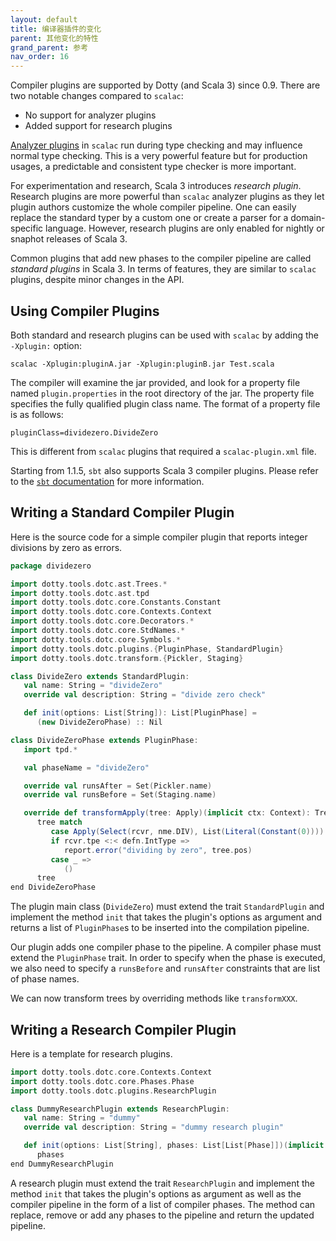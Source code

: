 ```yaml
---
layout: default
title: 编译器插件的变化
parent: 其他变化的特性
grand_parent: 参考
nav_order: 16
---
```


Compiler plugins are supported by Dotty (and Scala 3) since 0.9. There are two notable changes
compared to `scalac`:

- No support for analyzer plugins
- Added support for research plugins

[Analyzer plugins][1] in `scalac` run during type checking and may influence
normal type checking. This is a very powerful feature but for production usages,
a predictable and consistent type checker is more important.

For experimentation and research, Scala 3 introduces _research plugin_. Research plugins
are more powerful than `scalac` analyzer plugins as they let plugin authors customize
the whole compiler pipeline. One can easily replace the standard typer by a custom one or
create a parser for a domain-specific language. However, research plugins are only
enabled for nightly or snaphot releases of Scala 3.

Common plugins that add new phases to the compiler pipeline are called
_standard plugins_ in Scala 3. In terms of features, they are similar to
`scalac` plugins, despite minor changes in the API.

## Using Compiler Plugins

Both standard and research plugins can be used with `scalac` by adding the `-Xplugin:` option:

```shell
scalac -Xplugin:pluginA.jar -Xplugin:pluginB.jar Test.scala
```

The compiler will examine the jar provided, and look for a property file named
`plugin.properties` in the root directory of the jar. The property file specifies
the fully qualified plugin class name. The format of a property file is as follows:

```properties
pluginClass=dividezero.DivideZero
```

This is different from `scalac` plugins that required a `scalac-plugin.xml` file.

Starting from 1.1.5, `sbt` also supports Scala 3 compiler plugins. Please refer to the
[`sbt` documentation][2] for more information.

## Writing a Standard Compiler Plugin

Here is the source code for a simple compiler plugin that reports integer divisions by
zero as errors.

```scala
package dividezero

import dotty.tools.dotc.ast.Trees.*
import dotty.tools.dotc.ast.tpd
import dotty.tools.dotc.core.Constants.Constant
import dotty.tools.dotc.core.Contexts.Context
import dotty.tools.dotc.core.Decorators.*
import dotty.tools.dotc.core.StdNames.*
import dotty.tools.dotc.core.Symbols.*
import dotty.tools.dotc.plugins.{PluginPhase, StandardPlugin}
import dotty.tools.dotc.transform.{Pickler, Staging}

class DivideZero extends StandardPlugin:
   val name: String = "divideZero"
   override val description: String = "divide zero check"

   def init(options: List[String]): List[PluginPhase] =
      (new DivideZeroPhase) :: Nil

class DivideZeroPhase extends PluginPhase:
   import tpd.*

   val phaseName = "divideZero"

   override val runsAfter = Set(Pickler.name)
   override val runsBefore = Set(Staging.name)

   override def transformApply(tree: Apply)(implicit ctx: Context): Tree =
      tree match
         case Apply(Select(rcvr, nme.DIV), List(Literal(Constant(0))))
         if rcvr.tpe <:< defn.IntType =>
            report.error("dividing by zero", tree.pos)
         case _ =>
            ()
      tree
end DivideZeroPhase
```

The plugin main class (`DivideZero`) must extend the trait `StandardPlugin`
and implement the method `init` that takes the plugin's options as argument
and returns a list of `PluginPhase`s to be inserted into the compilation pipeline.

Our plugin adds one compiler phase to the pipeline. A compiler phase must extend
the `PluginPhase` trait. In order to specify when the phase is executed, we also
need to specify a `runsBefore` and `runsAfter` constraints that are list of phase
names.

We can now transform trees by overriding methods like `transformXXX`.

## Writing a Research Compiler Plugin

Here is a template for research plugins.

```scala
import dotty.tools.dotc.core.Contexts.Context
import dotty.tools.dotc.core.Phases.Phase
import dotty.tools.dotc.plugins.ResearchPlugin

class DummyResearchPlugin extends ResearchPlugin:
   val name: String = "dummy"
   override val description: String = "dummy research plugin"

   def init(options: List[String], phases: List[List[Phase]])(implicit ctx: Context): List[List[Phase]] =
      phases
end DummyResearchPlugin
```

A research plugin must extend the trait `ResearchPlugin`  and implement the
method `init` that takes the plugin's options as argument as well as the compiler
pipeline in the form of a list of compiler phases. The method can replace, remove
or add any phases to the pipeline and return the updated pipeline.


[1]: https://github.com/scala/scala/blob/2.13.x/src/compiler/scala/tools/nsc/typechecker/AnalyzerPlugins.scala
[2]: https://www.scala-sbt.org/1.x/docs/Compiler-Plugins.html
